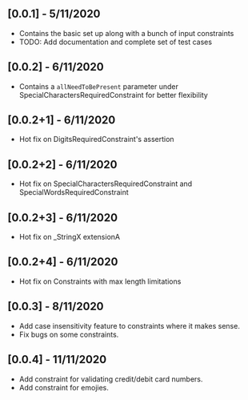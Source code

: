 ## [0.0.1] - 5/11/2020

* Contains the basic set up along with a bunch of input constraints
* TODO: Add documentation and complete set of test cases

## [0.0.2] - 6/11/2020

* Contains a `allNeedToBePresent` parameter under SpecialCharactersRequiredConstraint for better flexibility

## [0.0.2+1] - 6/11/2020

* Hot fix on DigitsRequiredConstraint's assertion

## [0.0.2+2] - 6/11/2020

* Hot fix on SpecialCharactersRequiredConstraint and SpecialWordsRequiredConstraint

## [0.0.2+3] - 6/11/2020

* Hot fix on _StringX extensionA

## [0.0.2+4] - 6/11/2020

* Hot fix on Constraints with max length limitations

## [0.0.3] - 8/11/2020

* Add case insensitivity feature to constraints where it makes sense.
* Fix bugs on some constraints.

## [0.0.4] - 11/11/2020

* Add constraint for validating credit/debit card numbers.
* Add constraint for emojies.